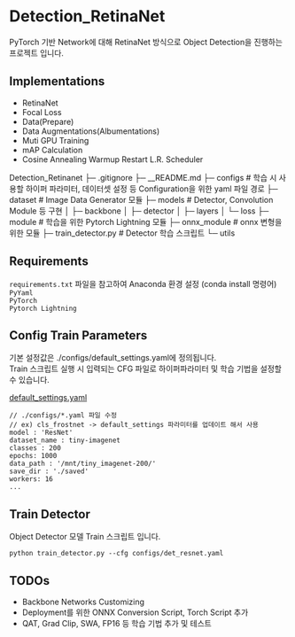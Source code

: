 # Detection_RetinaNet
PyTorch 기반 Network에 대해 RetinaNet 방식으로 Object Detection을 진행하는 프로젝트 입니다.

## Implementations

- RetinaNet
- Focal Loss
- Data(Prepare)
- Data Augmentations(Albumentations)
- Muti GPU Training
- mAP Calculation
- Cosine Annealing Warmup Restart L.R. Scheduler

Detection_Retinanet
├─ .gitignore
├─ __README.md
├─ configs # 학습 시 사용할 하이퍼 파라미터, 데이터셋 설정 등 Configuration을 위한 yaml 파일 경로
├─ dataset # Image Data Generator 모듈
├─ models # Detector, Convolution Module 등 구현
│  ├─ backbone
│  ├─ detector
│  ├─ layers
│  └─ loss
├─ module # 학습을 위한 Pytorch Lightning 모듈
├─ onnx_module # onnx 변형을 위한 모듈
├─ train_detector.py # Detector 학습 스크립트
└─ utils

## Requirements
`requirements.txt` 파일을 참고하여 Anaconda 환경 설정 (conda install 명령어)  
`PyYaml`  
`PyTorch`  
`Pytorch Lightning`

## Config Train Parameters

기본 설정값은 ./configs/default_settings.yaml에 정의됩니다.  
Train 스크립트 실행 시 입력되는 CFG 파일로 하이퍼파라미터 및 학습 기법을 설정할 수 있습니다.

[default_settings.yaml](./configs/default_settings.yaml)

    // ./configs/*.yaml 파일 수정
    // ex) cls_frostnet -> default_settings 파라미터를 업데이트 해서 사용
    model : 'ResNet'
    dataset_name : tiny-imagenet
    classes : 200
    epochs: 1000
    data_path : '/mnt/tiny_imagenet-200/'
    save_dir : './saved'
    workers: 16
    ...

## Train Detector

Object Detector 모델 Train 스크립트 입니다.

    python train_detector.py --cfg configs/det_resnet.yaml

## TODOs
- Backbone Networks Customizing
- Deployment를 위한 ONNX Conversion Script, Torch Script 추가
- QAT, Grad Clip, SWA, FP16 등 학습 기법 추가 및 테스트